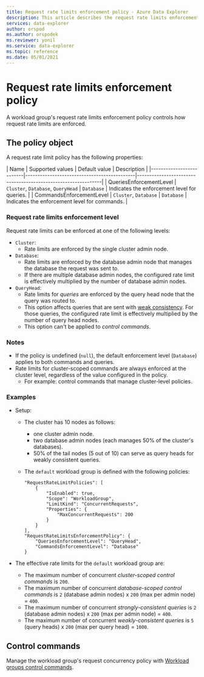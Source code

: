 ```yaml
---
title: Request rate limits enforcement policy - Azure Data Explorer
description: This article describes the request rate limits enforcement policy in Azure Data Explorer.
services: data-explorer
author: orspod
ms.author: orspodek
ms.reviewer: yonil
ms.service: data-explorer
ms.topic: reference
ms.date: 05/01/2021
---
```

# Request rate limits enforcement policy

A workload group's request rate limits enforcement policy controls how request rate limits are enforced.

## The policy object

A request rate limit policy has the following properties:

| Name                     | Supported values                            | Default value | Description                                   |
|--------------------------|---------------------------------------------|---------------------------------------------------------------|
| QueriesEnforcementLevel  | `Cluster`, `Database`, `QueryHead`          | `Database`    | Indicates the enforcement level for queries.  |
| CommandsEnforcementLevel | `Cluster`, `Database`                       | `Database`    | Indicates the enforcement level for commands. |

### Request rate limits enforcement level

Request rate limits can be enforced at one of the following levels:

* `Cluster`:
  * Rate limits are enforced by the single cluster admin node.
* `Database`:
  * Rate limits are enforced by the database admin node that manages the database the request was sent to.
  * If there are multiple database admin nodes, the configured rate limit is effectively multiplied by the number of database admin nodes.
* `QueryHead`:
  * Rate limits for *queries* are enforced by the query head node that the query was routed to.
  * This option affects queries that are sent with [weak consistency](../concepts/queryconsistency.md). For those queries, the configured rate limit
    is effectively multiplied by the number of query head nodes.
  * This option can't be applied to *control commands*.

### Notes

* If the policy is undefined (`null`), the default enforcement level (`Database`) applies to both commands and queries.
* Rate limits for cluster-scoped commands are always enforced at the cluster level, regardless of the value configured in the policy.
  * For example: control commands that manage cluster-level policies.

### Examples

* Setup:
  * The cluster has 10 nodes as follows:
    * one cluster admin node.
    * two database admin nodes (each manages 50% of the cluster's databases).
    * 50% of the tail nodes (5 out of 10) can serve as query heads for weakly consistent queries.
  * The `default` workload group is defined with the following policies:

    ```
    "RequestRateLimitPolicies": [
        {
            "IsEnabled": true,
            "Scope": "WorkloadGroup",
            "LimitKind": "ConcurrentRequests",
            "Properties": {
                "MaxConcurrentRequests": 200
            }
        }
    ],
    "RequestRateLimitsEnforcementPolicy": {
        "QueriesEnforcementLevel": "QueryHead",
        "CommandsEnforcementLevel": "Database"
    }
    ```

* The effective rate limits for the `default` workload group are:
   * The maximum number of concurrent *cluster-scoped control commands* is `200`.
   * The maximum number of concurrent *database-scoped control commands* is `2` (database admin nodes) x `200` (max per admin node) = `400`.
   * The maximum number of concurrent *strongly-consistent queries* is `2` (database admin nodes) x `200` (max per admin node) = `400`.
   * The maximum number of concurrent *weakly-consistent queries* is `5` (query heads) x `200` (max per query head) = `1000`.

## Control commands

Manage the workload group's request concurrency policy with [Workload groups control commands](workload-groups-commands.md).
